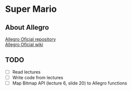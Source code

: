 # Super Mario

## About Allegro

[Allegro Oficial repository](https://github.com/liballeg/allegro5)  
[Allegro Oficial wiki](https://github.com/liballeg/allegro_wiki/wiki)

## TODO

- [ ] Read lectures
- [ ] Write code from lectures
- [ ] Map Bitmap API (lecture 6, slide 20) to Allegro functions